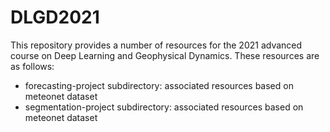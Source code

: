 # DLGD2021

This repository provides a number of resources for the 2021 advanced course on Deep Learning and Geophysical Dynamics.
These resources are as follows:
- forecasting-project subdirectory: associated resources based on meteonet dataset
- segmentation-project subdirectory: associated resources based on meteonet dataset 

